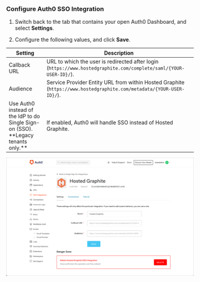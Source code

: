 ### Configure Auth0 SSO Integration

1. Switch back to the tab that contains your open Auth0 Dashboard, and select **Settings**.

2. Configure the following values, and click **Save**.

<table class="table">
    <thead>
        <tr>
            <th><strong>Setting</strong></th>
            <th><strong>Description</strong></th>
        </tr>
    </thead>
    <tbody>
        <tr>
            <td>Callback URL</td>
            <td>URL to which the user is redirected after login (<code>https://www.hostedgraphite.com/complete/saml/{YOUR-USER-ID}/</code>).</td>
        </tr>
        <tr>
            <td>Audience</td>
            <td>Service Provider Entity URL from within Hosted Graphite (<code>https://www.hostedgraphite.com/metadata/{YOUR-USER-ID}/</code>).</td>
        </tr>
        <tr>
            <td>Use Auth0 instead of the IdP to do Single Sign-on (SSO). **Legacy tenants only.**</td>
            <td>If enabled, Auth0 will handle SSO instead of Hosted Graphite.</td>
        </tr>
    </tbody>
</table>

![Configure SSO Integration](/media/articles/dashboard/sso-integrations/settings-hosted-graphite.png)
